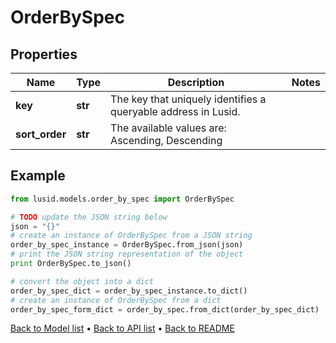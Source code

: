# OrderBySpec


## Properties
Name | Type | Description | Notes
------------ | ------------- | ------------- | -------------
**key** | **str** | The key that uniquely identifies a queryable address in Lusid. | 
**sort_order** | **str** | The available values are: Ascending, Descending | 

## Example

```python
from lusid.models.order_by_spec import OrderBySpec

# TODO update the JSON string below
json = "{}"
# create an instance of OrderBySpec from a JSON string
order_by_spec_instance = OrderBySpec.from_json(json)
# print the JSON string representation of the object
print OrderBySpec.to_json()

# convert the object into a dict
order_by_spec_dict = order_by_spec_instance.to_dict()
# create an instance of OrderBySpec from a dict
order_by_spec_form_dict = order_by_spec.from_dict(order_by_spec_dict)
```
[Back to Model list](../README.md#documentation-for-models) &#8226; [Back to API list](../README.md#documentation-for-api-endpoints) &#8226; [Back to README](../README.md)



